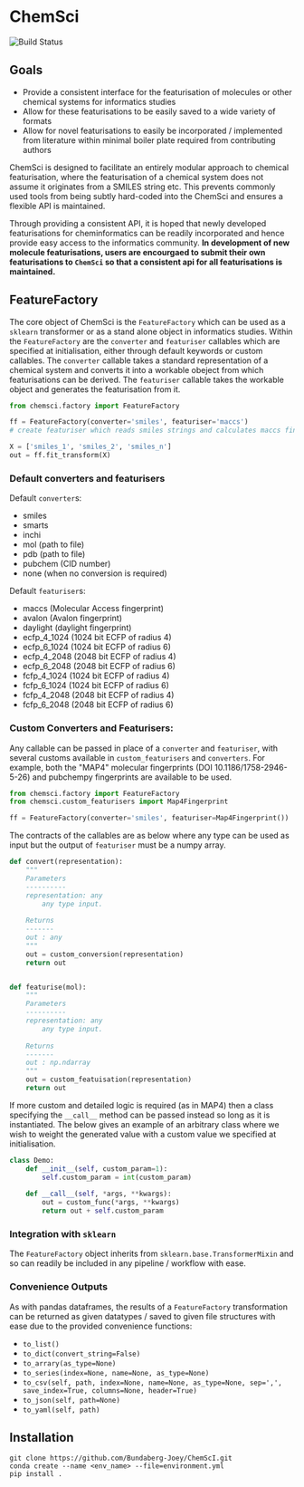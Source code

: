 # ChemSci
![Build Status](https://github.com/Bundaberg-Joey/ChemScI/workflows/ChemScI/badge.svg)

## Goals
* Provide a consistent interface for the featurisation of molecules or other chemical systems for informatics studies
* Allow for these featurisations to be easily saved to a wide variety of formats
* Allow for novel featurisations to easily be incorporated / implemented from literature within minimal boiler plate required from contributing authors

ChemSci is designed to facilitate an entirely modular approach to chemical featurisation, where the featurisation of a chemical system does not assume it originates from a SMILES string etc.
This prevents commonly used tools from being subtly hard-coded into the ChemSci and ensures a flexible API is maintained.

Through providing a consistent API, it is hoped that newly developed featurisations for cheminformatics can be readily incorporated and hence provide easy access to the informatics community.
**In development of new molecule featurisations, users are encourgaed to submit their own featurisations to `ChemSci` so that a consistent api for all featurisations is maintained.**

## FeatureFactory
The core object of ChemSci is the `FeatureFactory` which can be used as a `sklearn` transformer or as a stand alone object in informatics studies.
Within the `FeatureFactory` are the `converter` and `featuriser` callables which are specified at initialisation, either through default keywords or custom callables.
The `converter` callable takes a standard representation of a chemical system and converts it into a workable obeject from which featurisations can be derived.
The `featuriser` callable takes the workable object and generates the featurisation from it.

```python
from chemsci.factory import FeatureFactory

ff = FeatureFactory(converter='smiles', featuriser='maccs')  
# create featuriser which reads smiles strings and calculates maccs fingerprints

X = ['smiles_1', 'smiles_2', 'smiles_n']
out = ff.fit_transform(X)
```


### Default converters and featurisers
Default `converter`s:
* smiles
* smarts
* inchi
* mol (path to file)
* pdb (path to file)
* pubchem (CID number)
* none (when no conversion is required)

Default `featuriser`s:
* maccs (Molecular Access fingerprint)
* avalon (Avalon fingerprint)
* daylight (daylight fingerprint)
* ecfp_4_1024 (1024 bit ECFP of radius 4)
* ecfp_6_1024 (1024 bit ECFP of radius 6)
* ecfp_4_2048 (2048 bit ECFP of radius 4)
* ecfp_6_2048 (2048 bit ECFP of radius 6)
* fcfp_4_1024 (1024 bit ECFP of radius 4)
* fcfp_6_1024 (1024 bit ECFP of radius 6)
* fcfp_4_2048 (2048 bit ECFP of radius 4)
* fcfp_6_2048 (2048 bit ECFP of radius 6)


### Custom Converters and Featurisers:
Any callable can be passed in place of a `converter` and `featuriser`, with several customs available in `custom_featurisers` and `converters`.
For example, both the "MAP4" molecular fingerprints (DOI 10.1186/1758-2946-5-26) and pubchempy fingerprints are available to be used.

```python
from chemsci.factory import FeatureFactory
from chemsci.custom_featurisers import Map4Fingerprint

ff = FeatureFactory(converter='smiles', featuriser=Map4Fingerprint())
```

The contracts of the callables are as below where any type can be used as input but the output of `featuriser` must be a numpy array.

```python
def convert(representation):
    """
    Parameters
    ----------
    representation: any
        any type input.
    
    Returns
    -------
    out : any
    """
    out = custom_conversion(representation)
    return out


def featurise(mol):
    """
    Parameters
    ----------
    representation: any
        any type input.
    
    Returns
    -------
    out : np.ndarray
    """
    out = custom_featuisation(representation)
    return out
```
If more custom and detailed logic is required (as in MAP4) then a class specifying the `__call__` method can be passed instead so long as it is instantiated.
The below gives an example of an arbitrary class where we wish to weight the generated value with a custom value we specified at initialisation.

```python
class Demo:
    def __init__(self, custom_param=1):
        self.custom_param = int(custom_param)
    
    def __call__(self, *args, **kwargs):
        out = custom_func(*args, **kwargs)
        return out + self.custom_param
```

### Integration with `sklearn`
The `FeatureFactory` object inherits from `sklearn.base.TransformerMixin` and so can readily be included in any pipeline / workflow with ease.

### Convenience Outputs
As with pandas dataframes, the results of a `FeatureFactory` transformation can be returned as given datatypes / saved to given file structures with ease due to the provided convenience functions:
* `to_list()`
* `to_dict(convert_string=False)`
* `to_arrary(as_type=None)`
* `to_series(index=None, name=None, as_type=None)`
* `to_csv(self, path, index=None, name=None, as_type=None, sep=',', save_index=True, columns=None, header=True)`
* `to_json(self, path=None)`
* `to_yaml(self, path)`

## Installation
```
git clone https://github.com/Bundaberg-Joey/ChemScI.git
conda create --name <env_name> --file=environment.yml
pip install .
```

